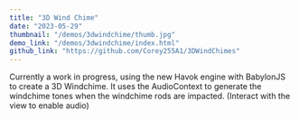 ```yaml
---
title: "3D Wind Chime"
date: "2023-05-29"
thumbnail: "/demos/3dwindchime/thumb.jpg"
demo_link: "/demos/3dwindchime/index.html"
github_link: "https://github.com/Corey255A1/3DWindChimes"
---
```

Currently a work in progress, using the new Havok engine with BabylonJS to create a 3D Windchime. It uses the AudioContext to generate the windchime tones when the windchime rods are impacted. (Interact with the view to enable audio)